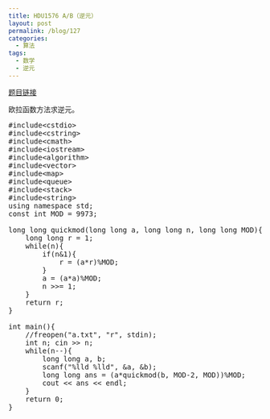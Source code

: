 ```yaml
---
title: HDU1576 A/B（逆元）
layout: post
permalink: /blog/127
categories:
  - 算法
tags:
  - 数学
  - 逆元
---
```

<a href="http://acm.hdu.edu.cn/showproblem.php?pid=1576" target="_blank">题目链接</a>

欧拉函数方法求逆元。

<pre class="brush: cpp; title: ; notranslate" title="">#include&lt;cstdio&gt;
#include&lt;cstring&gt;
#include&lt;cmath&gt;
#include&lt;iostream&gt;
#include&lt;algorithm&gt;
#include&lt;vector&gt;
#include&lt;map&gt;
#include&lt;queue&gt;
#include&lt;stack&gt;
#include&lt;string&gt;
using namespace std;
const int MOD = 9973;

long long quickmod(long long a, long long n, long long MOD){
    long long r = 1;
    while(n){
        if(n&1){
            r = (a*r)%MOD;
        }
        a = (a*a)%MOD;
        n &gt;&gt;= 1;
    }
    return r;
}

int main(){
    //freopen("a.txt", "r", stdin);
    int n; cin &gt;&gt; n;
    while(n--){
        long long a, b;
        scanf("%lld %lld", &a, &b);
        long long ans = (a*quickmod(b, MOD-2, MOD))%MOD;
        cout &lt;&lt; ans &lt;&lt; endl;
    }
    return 0;
}
</pre>